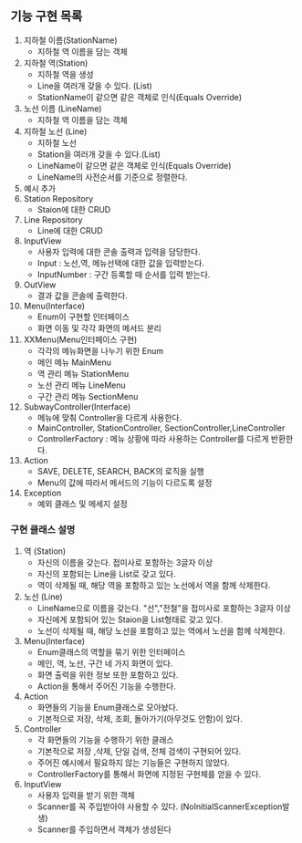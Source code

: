 
## 기능 구현 목록

1. 지하철 이름(StationName)
    - 지하철 역 이름을 담는 객체
2. 지하철 역(Station)
    - 지하철 역을 생성
    - Line을 여러개 갖을 수 있다. (List)
    - StationName이 같으면 같은 객체로 인식(Equals Override)
3. 노선 이름 (LineName)
    - 지하철 역 이름을 담는 객체
4. 지하철 노선 (Line)
    - 지하철 노선
    - Station을 여러개 갖을 수 있다.(List)
    - LineName이 같으면 같은 객체로 인식(Equals Override)
    - LineName의 사전순서를 기준으로 정렬한다.
5. 예시 추가
6. Station Repository
    - Staion에 대한 CRUD
7. Line Repository
    - Line에 대한 CRUD
8. InputView
    - 사용자 입력에 대한 콘솔 출력과 입력을 담당한다.
    - Input : 노선,역, 메뉴선택에 대한 값을 입력받는다.
    - InputNumber : 구간 등록할 때 순서를 입력 받는다.
9. OutView
    - 결과 값을 콘솔에 출력한다.
10. Menu(Interface)
    - Enum이 구현할 인터페이스
    - 화면 이동 및 각각 화면의 메서드 분리
11. XXMenu(Menu인터페이스 구현)
    - 각각의 메뉴화면을 나누기 위한 Enum
    - 메인 메뉴 MainMenu
    - 역 관리 메뉴 StationMenu
    - 노선 관리 메뉴 LineMenu
    - 구간 관리 메뉴 SectionMenu
12. SubwayController(Interface)
    - 메뉴에 맞춰 Controller을 다르게 사용한다.
    - MainController, StationController, SectionController,LineController
    - ControllerFactory : 메뉴 상황에 따라 사용하는 Controller를 다르게 반환한다.
13. Action
    - SAVE, DELETE, SEARCH, BACK의 로직을 실행
    - Menu의 값에 따라서 메서드의 기능이 다르도록 설정
14. Exception
    - 예외 클래스 및 메세지 설정
    
### 구현 클래스 설명

1. 역 (Station)
    - 자신의 이름을 갖는다. 접미사로 포함하는 3글자 이상
    - 자신의 포함되는 Line을 List로 갖고 있다.
    - 역이 삭제될 때, 해당 역을 포함하고 있는 노선에서 역을 함께 삭제한다.
2. 노선 (Line)
    - LineName으로 이름을 갖는다. "선","전철"을 접미사로 포함하는 3글자 이상
    - 자신에게 포함되어 있는 Staion을 List형태로 갖고 있다.
    - 노선이 삭제될 때, 해당 노선을 포함하고 있는 역에서 노선을 함께 삭제한다.
3. Menu(Interface)
    - Enum클래스의 역할을 묶기 위한 인터페이스
    - 메인, 역, 노선, 구간 네 가지 화면이 있다.
    - 화면 출력을 위한 정보 또한 포함하고 있다.
    - Action을 통해서 주어진 기능을 수행한다.
4. Action
    - 화면들의 기능을 Enum클래스로 모아놨다.
    - 기본적으로 저장, 삭제, 조회, 돌아가기(아무것도 안함)이 있다.
5. Controller
    - 각 화면들의 기능을 수행하기 위한 클래스
    - 기본적으로 저장 ,삭제, 단일 검색, 전체 검색이 구현되어 있다.
    - 주어진 예시에서 필요하지 않는 기능들은 구현하지 않았다.
    - ControllerFactory를 통해서 화면에 지정된 구현체를 얻을 수 있다.
6. InputView
    - 사용자 입력을 받기 위한 객체
    - Scanner를 꼭 주입받아야 사용할 수 있다. (NoInitialScannerException발생)
    - Scanner를 주입하면서 객체가 생성된다

    